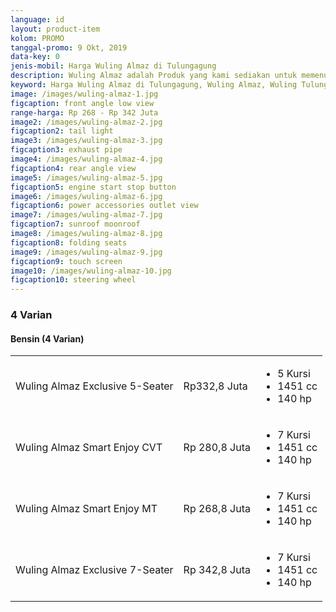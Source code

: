 ```yaml
---
language: id
layout: product-item
kolom: PROMO
tanggal-promo: 9 Okt, 2019
data-key: 0
jenis-mobil: Harga Wuling Almaz di Tulungagung
description: Wuling Almaz adalah Produk yang kami sediakan untuk memenuhi kebutuhan Anda, Update PROMO, DISKON, PRODUK BARU dan HARGA TERBARU tentang Wuling Almaz di sini, Harga Wuling Almaz terbaru di Tulungagung.
keyword: Harga Wuling Almaz di Tulungagung, Wuling Almaz, Wuling Tulungagung, kredit mobil wuling dp murah, kredit dp murah wuling, mobil wulling, harga kredit wuling, wuling harga kredit, harga mobil baru wuling, wu ling confero, harga baru wuling, harga terbaru wuling, berapa harga wuling confero, harga wuling confero terbaru, bengkel resmi wuling
image: /images/wuling-almaz-1.jpg
figcaption: front angle low view
range-harga: Rp 268 - Rp 342 Juta
image2: /images/wuling-almaz-2.jpg
figcaption2: tail light
image3: /images/wuling-almaz-3.jpg
figcaption3: exhaust pipe
image4: /images/wuling-almaz-4.jpg
figcaption4: rear angle view
image5: /images/wuling-almaz-5.jpg
figcaption5: engine start stop button
image6: /images/wuling-almaz-6.jpg
figcaption6: power accessories outlet view
image7: /images/wuling-almaz-7.jpg
figcaption7: sunroof moonroof
image8: /images/wuling-almaz-8.jpg
figcaption8: folding seats
image9: /images/wuling-almaz-9.jpg
figcaption9: touch screen
image10: /images/wuling-almaz-10.jpg
figcaption10: steering wheel
---
```

<amp-accordion class="border-top">
    <section>
        <h3>4 Varian</h3>
        <amp-accordion>
            <section>
                <h4>Bensin <span>(4 Varian)</span>
                </h4>
                <div class="variants-compare-list">
                    <table>
                        <tbody>
                            <tr>
                                <td>
                                    <a>Wuling Almaz Exclusive 5-Seater </a>
                                </td>
                                <td>
                                    <span class="card-panel-price">Rp332,8 Juta</span>
                                </td>
                                <td>
                                    <ul class="card-panel-list">
                                        <li>5 Kursi</li>
                                        <li>1451 cc</li>
                                        <li>140 hp</li>
                                    </ul>
                                </td>
                            </tr>
                            <tr>
                                <td>
                                    <a title="Wuling Almaz Smart Enjoy CVT">Wuling Almaz Smart Enjoy CVT </a>
                                </td>
                                <td>
                                    <span class="card-panel-price">Rp 280,8 Juta</span>
                                </td>
                                <td>
                                    <ul class="card-panel-list">
                                        <li>7 Kursi</li>
                                        <li>1451 cc</li>
                                        <li>140 hp</li>
                                    </ul>
                                </td>
                            </tr>
                            <tr>
                                <td>
                                    <a>Wuling Almaz Smart Enjoy MT </a>
                                </td>
                                <td>
                                    <span class="card-panel-price">Rp 268,8 Juta</span>
                                </td>
                                <td>
                                    <ul class="card-panel-list">
                                        <li>7 Kursi</li>
                                        <li>1451 cc</li>
                                        <li>140 hp</li>
                                    </ul>
                                </td>
                            </tr>
                            <tr>
                                <td>
                                    <a>Wuling Almaz Exclusive 7-Seater </a>
                                </td>
                                <td>
                                    <span class="card-panel-price">Rp 342,8 Juta</span>
                                </td>
                                <td>
                                    <ul class="card-panel-list">
                                        <li>7 Kursi</li>
                                        <li>1451 cc</li>
                                        <li>140 hp</li>
                                    </ul>
                                </td>
                            </tr>
                        </tbody>
                    </table>
                </div>
            </section>
        </amp-accordion>
    </section>
</amp-accordion>
